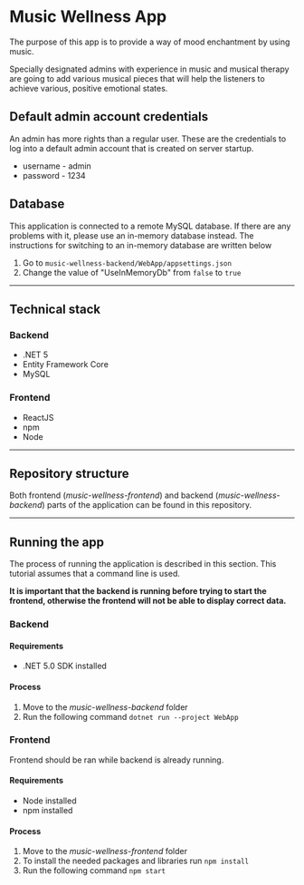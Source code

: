 # Music Wellness App

The purpose of this app is to provide a way of mood enchantment by using music.

Specially designated admins with experience in music and musical therapy are going to add various musical pieces that will help the listeners to achieve various, positive emotional states.


## Default admin account credentials

An admin has more rights than a regular user. These are the credentials to log into a default admin account that is created on server startup.

* username - admin
* password - 1234

## Database

This application is connected to a remote MySQL database. If there are any problems with it, please use an in-memory database instead.
The instructions for switching to an in-memory database are written below
1. Go to `music-wellness-backend/WebApp/appsettings.json`
2. Change the value of "UseInMemoryDb" from `false` to `true`

---

## Technical stack
### Backend
* .NET 5
* Entity Framework Core
* MySQL

### Frontend
* ReactJS
* npm
* Node

---
## Repository structure

Both frontend (*music-wellness-frontend*) and backend (*music-wellness-backend*) parts of the application can be found in this repository.

---
## Running the app

The process of running the application is described in this section. This tutorial assumes that a command line is used.

**It is important that the backend is running before trying to start the frontend, otherwise the frontend will not be able to display correct data.**

### Backend

#### Requirements
* .NET 5.0 SDK installed

#### Process
1. Move to the *music-wellness-backend* folder
2. Run the following command `dotnet run --project WebApp`

### Frontend

Frontend should be ran while backend is already running.

#### Requirements
* Node installed
* npm installed

#### Process
1. Move to the *music-wellness-frontend* folder
2. To install the needed packages and libraries run `npm install`
3. Run the following command `npm start`
